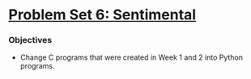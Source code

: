 # [Problem Set 6: Sentimental](http://docs.cs50.net/2017/x/psets/6/pset6.html)

### Objectives
- Change C programs that were created in Week 1 and 2 into Python programs.
